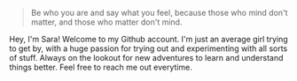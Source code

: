 > Be who you are and say what you feel, because those who mind don't matter, and those who matter don't mind.

Hey, I'm Sara! Welcome to my Github account. I'm just an average girl trying to get by, with a huge passion for trying out and experimenting with all sorts of stuff. Always on the lookout for new adventures to learn and understand things better. Feel free to reach me out everytime.
